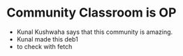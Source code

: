 # Community Classroom is OP

- Kunal Kushwaha says that this community is amazing.
- Kunal made this deb1
- to check with fetch
